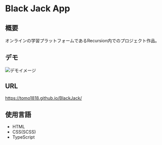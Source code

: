 # Black Jack App

## 概要

オンラインの学習プラットフォームであるRecursion内でのプロジェクト作品。

## デモ

![デモイメージ](https://raw.githubusercontent.com/wiki/tomo1818/BlackJack/game-sample.gif)

## URL

<https://tomo1818.github.io/BlackJack/>

## 使用言語

* HTML
* CSS(SCSS)
* TypeScript
